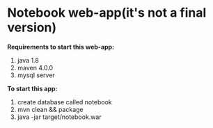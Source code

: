 # Notebook web-app(it's not a final version)
<strong>Requirements to start this web-app:</strong><br>
1. java 1.8<br>
2. maven 4.0.0<br>
3. mysql server<br>

<strong>To start this app:</strong><br>
1. create database called notebook<br>
2. mvn clean && package<br>
3. java -jar target/notebook.war<br>
